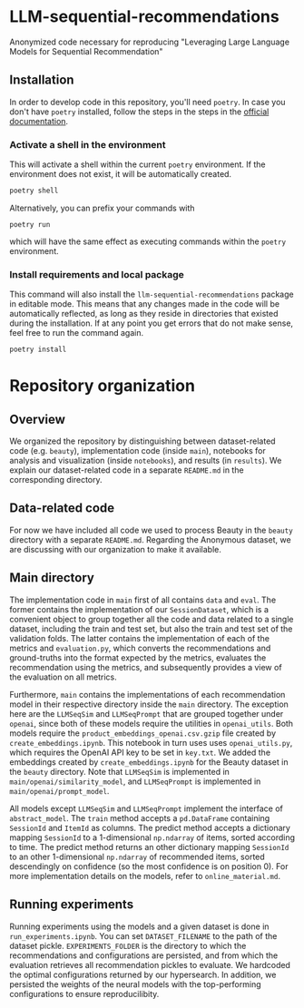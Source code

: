# LLM-sequential-recommendations
Anonymized code necessary for reproducing "Leveraging Large Language Models for Sequential Recommendation"


## Installation

In order to develop code in this repository, you'll need `poetry`. In case you don't have `poetry` installed, follow the steps in the steps in the [official documentation](https://python-poetry.org/docs/#installation).

### Activate a shell in the environment

This will activate a shell within the current `poetry` environment. If the environment does not exist, it will be automatically created.

```bash
poetry shell
```

Alternatively, you can prefix your commands with 

```
poetry run 
```

which will have the same effect as executing commands within the `poetry` environment. 

### Install requirements and local package

This command will also install the `llm-sequential-recommendations` package in editable mode. This means that any changes made in the code will be automatically reflected, as long as they reside in directories that existed during the installation. If at any point you get errors that do not make sense, feel free to run the command again.

```bash
poetry install
```


# Repository organization 

## Overview
We organized the repository by distinguishing between dataset-related code (e.g. `beauty`), implementation code (inside `main`), notebooks for analysis and visualization (inside `notebooks`), and results (in `results`). We explain our dataset-related code in a separate `README.md` in the corresponding directory. 

## Data-related code 
For now we have included all code we used to process Beauty in the `beauty` directory with a separate `README.md`. Regarding the Anonymous dataset, we are discussing with our organization to make it available.

## Main directory
The implementation code in `main` first of all contains `data` and `eval`. The former contains the implementation of our `SessionDataset`, which is a convenient object to group together all the code and data related to a single dataset, including the train and test set, but also the train and test set of the validation folds. The latter contains the implementation of each of the metrics and `evaluation.py`, which converts the recommendations and ground-truths into the format expected by the metrics, evaluates the recommendation using the metrics, and subsequently provides a view of the evaluation on all metrics. 

Furthermore, `main` contains the implementations of each recommendation model in their respective directory inside the `main` directory. The exception here are the `LLMSeqSim` and `LLMSeqPrompt` that are grouped together under `openai`, since both of these models require the utilities in `openai_utils`. Both models require the `product_embeddings_openai.csv.gzip` file created by `create_embeddings.ipynb`. This notebook in turn uses uses `openai_utils.py`, which requires the OpenAI API key to be set in `key.txt`. We added the embeddings created by `create_embeddings.ipynb` for the Beauty dataset in the `beauty` directory. Note that `LLMSeqSim` is implemented in `main/openai/similarity_model`, and `LLMSeqPrompt` is implemented in `main/openai/prompt_model`. 

All models except `LLMSeqSim` and `LLMSeqPrompt` implement the interface of `abstract_model`. The `train` method accepts a `pd.DataFrame` containing `SessionId` and `ItemId` as columns. The predict method accepts a dictionary mapping `SessionId` to a 1-dimensional `np.ndarray` of items, sorted according to time. The predict method returns an other dictionary mapping `SessionId` to an other 1-dimensional `np.ndarray` of recommended items, sorted descendingly on confidence (so the most confidence is on position 0). For more implementation details on the models, refer to `online_material.md`.

## Running experiments 
Running experiments using the models and a given dataset is done in `run_experiments.ipynb`. You can set `DATASET_FILENAME` to the path of the dataset pickle. `EXPERIMENTS_FOLDER` is the directory to which the recommendations and configurations are persisted, and from which the evaluation retrieves all recommendation pickles to evaluate. We hardcoded the optimal configurations returned by our hypersearch. In addition, we persisted the weights of the neural models with the top-performing configurations to ensure reproducilibity. 

